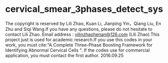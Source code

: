 # cervical_smear_3phases_detect_sys

The copyright is reserved by Lili Zhao, Kuan Li, Jianping Yin，Qiang Liu, En Zhu and Siqi Wang.If you have any questions, please do not hesitate to contact Lili Zhao. Email address : yilinzhaohenan@126.com  (Lili Zhao).This project just is used for academic research.If you use this codes in your work, you must cite:"A Complete Three-Phase Boosting Framework for
Identifying Abnormal Cervical Cells ". If the codes use for commercial application, you must contact the first author. 
2016.09.25
